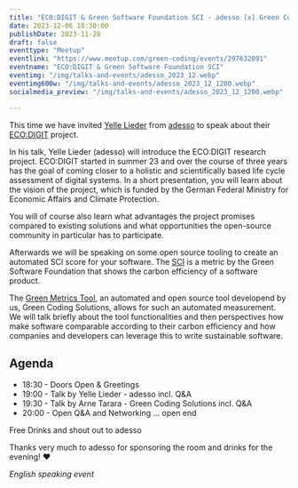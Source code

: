 ```yaml
---
title: "ECO:DIGIT & Green Software Foundation SCI - adesso [x] Green Coding Solutions"
date: 2023-12-06 18:30:00
publishDate: 2023-11-28
draft: false
eventtype: "Meetup"
eventlink: "https://www.meetup.com/green-coding/events/297632091"
eventname: "ECO:DIGIT & Green Software Foundation SCI"
eventimg: "/img/talks-and-events/adesso_2023_12.webp"
eventimg600w: "/img/talks-and-events/adesso_2023_12_1200.webp"
socialmedia_preview: "/img/talks-and-events/adesso_2023_12_1200.webp"

---
```


This time we have invited [Yelle Lieder](https://www.linkedin.com/in/lieder/) from [adesso](https://www.adesso.de/de/) to speak about their [ECO:DIGIT](https://gi.de/aktuelles/projekte/eco-digit) project.

In his talk, Yelle Lieder (adesso) will introduce the ECO:DIGIT research project. ECO:DIGIT started in summer 23 and over the course of three years has the goal of coming closer to a holistic and scientifically based life cycle assessment of digital systems.
In a short presentation, you will learn about the vision of the project, which is funded by the German Federal Ministry for Economic Affairs and Climate Protection.

You will of course also learn what advantages the project promises compared to existing solutions and what opportunities the open-source community in particular has to participate.

Afterwards we will be speaking on some open source tooling to create an automated SCI score for your software.
The [SCI](https://sci-guide.greensoftware.foundation/) is a metric by the Green Software Foundation that shows the carbon efficiency of a software product.

The [Green Metrics Tool](https://github.com/green-coding-solutions/green-metrics-tool/), an automated and open source tool developend by us, Green Coding Solutions, allows for such an automated measurement.
We will talk briefly about the tool functionalities and then perspectives how make software comparable according to their carbon efficiency and how companies and developers can leverage this to write sustainable software.

## Agenda

- 18:30 - Doors Open & Greetings
- 19:00 - Talk by Yelle Lieder - adesso incl. Q&A
- 19:30 - Talk by Arne Tarara - Green Coding Solutions incl. Q&A
- 20:00 - Open Q&A and Networking ... open end

Free Drinks and shout out to adesso

Thanks very much to adesso for sponsoring the room and drinks for the evening! ❤️

*English speaking event*

